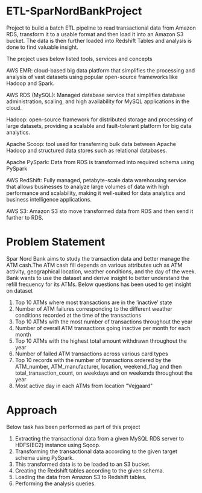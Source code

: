 # ETL-SparNordBankProject
Project to build a batch ETL pipeline to read transactional data from Amazon RDS, transform it to a usable format and then load it into an Amazon S3 bucket. The data is then further loaded into Redshift Tables and analysis is done to find valuable insight.

The project uses below listed tools, services and concepts

AWS EMR: cloud-based big data platform that simplifies the processing and analysis of vast datasets using popular open-source frameworks like Hadoop and Spark.

AWS RDS (MySQL): Managed database service that simplifies database administration, scaling, and high availability for MySQL applications in the cloud.

Hadoop: open-source framework for distributed storage and processing of large datasets, providing a scalable and fault-tolerant platform for big data analytics.

Apache Scoop: tool used for transferring bulk data between Apache Hadoop and structured data stores such as relational databases.

Apache PySpark: Data from RDS is transformed into required schema using PySpark

AWS RedShift: Fully managed, petabyte-scale data warehousing service that allows businesses to analyze large volumes of data with high performance and scalability, making it well-suited for data analytics and business intelligence applications.

AWS S3: Amazon S3 sto move transformed data from RDS and then send it further to RDS.

# Problem Statement
Spar Nord Bank aims to study the transaction data and better manage the ATM cash.The ATM cash fill depends on various attributes uch as ATM activity, geographical location, weather conditions, and the day of the week.
Bank wants to use the dataset and derive insight to better understand the refill frequency for its ATMs. Below questions has been used to get insight on dataset

1. Top 10 ATMs where most transactions are in the ’inactive’ state
2. Number of ATM failures corresponding to the different weather conditions recorded at the time of the transactions
3. Top 10 ATMs with the most number of transactions throughout the year
4. Number of overall ATM transactions going inactive per month for each month
5. Top 10 ATMs with the highest total amount withdrawn throughout the year
6. Number of failed ATM transactions across various card types
7. Top 10 records with the number of transactions ordered by the ATM_number, ATM_manufacturer, location, weekend_flag and then total_transaction_count, on weekdays and on weekends throughout the year
8. Most active day in each ATMs from location "Vejgaard"

# Approach

Below task has been performed as part of this project

1. Extracting the transactional data from a given MySQL RDS server to HDFS(EC2) instance using Sqoop.
2. Transforming the transactional data according to the given target schema using PySpark. 
3. This transformed data is to be loaded to an S3 bucket.
4. Creating the Redshift tables according to the given schema.
5. Loading the data from Amazon S3 to Redshift tables.
6. Performing the analysis queries.

